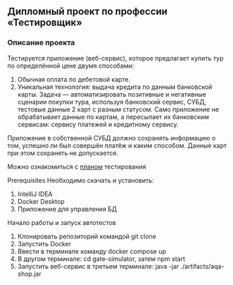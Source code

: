 ## Дипломный проект по профессии «Тестировщик»

### Описание проекта
Тестируется приложение (веб-сервис), которое предлагает купить тур по определённой цене двумя способами:
1. Обычная оплата по дебетовой карте.
2. Уникальная технология: выдача кредита по данным банковской карты.
Задача — автоматизировать позитивные и негативные сценарии покупки тура, используя банковский сервис, СУБД, тестовые данные 2 карт с разным статусом.
Само приложение не обрабатывает данные по картам, а пересылает их банковским сервисам: сервису платежей и кредитному сервису.

Приложение в собственной СУБД должно сохранять информацию о том, успешно ли был совершён платёж и каким способом. Данные карт при этом сохранять не допускается.

Можно ознакомиться с [планом](https://github.com/SvetlanaBartosh/Diploma/blob/main/docs/Plan.md) тестирования 

Prerequisites
Необходимо скачать и установить:
1. IntelliJ IDEA
2. Docker Desktop
3. Приложение для управления БД

Начало работы и запуск автотестов
1. Клонировать репозиторий командой git clone
2. Запустить Docker
3. Ввести в терминале команду docker compose up
4. В другом терминале: cd gate-simulator, затем npm start
5. Запустить веб-сервис в третьем терминале: java -jar ./artifacts/aqa-shop.jar
